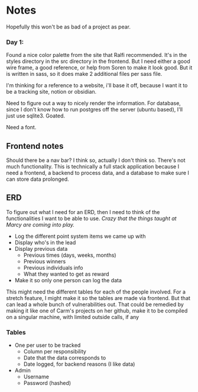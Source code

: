 # Notes
Hopefully this won't be as bad of a project as pear.

### Day 1:
Found a nice color palette from the site that Ralfi recommended.
It's in the styles directory in the src directory in the frontend.
But I need either a good wire frame, a good reference, or help from Soren to make it look good.
But it is written in sass, so it does make 2 additional files per sass file.

I'm thinking for a reference to a website, i'll base it off, because I want it to be a tracking site, notion or obsidian.

Need to figure out a way to nicely render the information.
For database, since I don't know how to run postgres off the server (ubuntu based), I'll just use sqlite3.
Goated.

Need a font.

## Frontend notes
Should there be a nav bar? I think so, actually I don't think so.
There's not much functionality.
 This is technically a full stack application because I need a frontend, a backend to process data, and a database to make sure I can store data prolonged.


## ERD
To figure out what I need for an ERD, then I need to think of the functionalities I want to be able to use. *Crazy that the things taught at Marcy are coming into play.*

- Log the different point system items we came up with
- Display who's in the lead
- Display previous data
  - Previous times (days, weeks, months)
  - Previous winners
  - Previous individuals info
  - What they wanted to get as reward
- Make it so only one person can log the data

This might need the different tables for each of the people involved. 
For a stretch feature, I might make it so the tables are made via frontend. 
But that can lead a whole bunch of vulnerabilities out. 
That could be remedied by making it like one of Carm's projects on her github, make it to be compiled on a singular machine, with limited outside calls, if any

### Tables
- One per user to be tracked
  - Column per responsibility
  - Date that the data corresponds to
  - Date logged, for backend reasons (I like data)
- Admin
  - Username
  - Password (hashed)